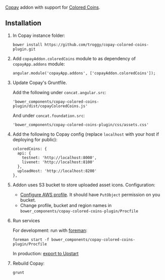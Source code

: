 [Copay](https://github.com/bitpay/copay) addon with support for [Colored Coins](http://coloredcoins.org).

## Installation

1. In Copay instance folder:

    ````
    bower install https://github.com/troggy/copay-colored-coins-plugin.git
    ````

2. Add ``copayAddon.coloredCoins`` module to as dependency of ``copayApp.addons`` module:

     ````
     angular.module('copayApp.addons', ['copayAddon.coloredCoins']);
     ````

3. Update Copay's Gruntfile.
    
    Add the following under ``concat.angular.src``:

    ````
    'bower_components/copay-colored-coins-plugin/dist/copayColoredCoins.js'
    ````
    
    And under ``concat.foundation.src``:
    
    ````
    'bower_components/copay-colored-coins-plugin/css/assets.css'
    ````
4. Add the following to Copay config (replace ``localhost`` with your host if deploying for public):

    ````
    coloredCoins: {
      api: {
        testnet: 'http://localhost:8000',
        livenet: 'http://localhost:8100'
      },
      uploadHost: 'http://localhost:8200'
    },
    ````

5. Addon uses S3 bucket to store uploaded asset icons. Configuration:
   - [Configure AWS profile](http://docs.aws.amazon.com/AWSJavaScriptSDK/guide/node-configuring.html). It should have ``PutObject`` permission on you bucket.
   - Change profile, bucket and region names in ``bower_components/copay-colored-coins-plugin/Procfile``
6. Run services

   For development: run with [foreman](http://ddollar.github.io/foreman/):
   
    ````
    foreman start -f bower_components/copay-colored-coins-plugin/Procfile
    ````

   In production: [export to Upstart](http://ddollar.github.io/foreman/#EXPORTING)

5. Rebuild Copay:

    ````
    grunt
    ````
